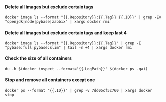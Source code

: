 #### Delete all images but exclude certain tags

`docker image ls --format "{{.Repository}}:{{.Tag}} {{.ID}}" | grep -Ev "openjdk|node|pybase|zabbix" | xargs docker rmi`

#### Delete all images but exclude certain tags and keep last 4

`docker image ls --format "{{.Repository}}:{{.Tag}}" | grep -E "pybase:full|pybase:slim" | tail -n +4 | xargs docker rmi`

#### Check the size of all containers

`du -h $(docker inspect --format='{{.LogPath}}' $(docker ps -qa))`

#### Stop and remove all containers except one

`docker ps --format "{{.ID}}" | grep -v 7dd05cf5c760 | xargs docker stop`